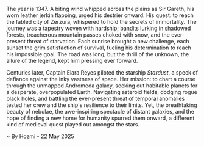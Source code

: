 
The year is 1347.  A biting wind whipped across the plains as Sir Gareth, his worn leather jerkin flapping, urged his destrier onward.  His quest: to reach the fabled city of Zerzura, whispered to hold the secrets of immortality.  The journey was a tapestry woven with hardship; bandits lurking in shadowed forests, treacherous mountain passes choked with snow, and the ever-present threat of starvation.  Each sunrise brought a new challenge, each sunset the grim satisfaction of survival, fueling his determination to reach his impossible goal.  The road was long, but the thrill of the unknown, the allure of the legend, kept him pressing ever forward.

Centuries later, Captain Elara Reyes piloted the starship *Stardust*, a speck of defiance against the inky vastness of space.  Her mission: to chart a course through the unmapped Andromeda galaxy, seeking out habitable planets for a desperate, overpopulated Earth.  Navigating asteroid fields, dodging rogue black holes, and battling the ever-present threat of temporal anomalies tested her crew and the ship's resilience to their limits.  Yet, the breathtaking beauty of nebulae, the awe-inspiring spectacle of distant galaxies, and the hope of finding a new home for humanity spurred them onward, a different kind of medieval quest played out amongst the stars.

~ By Hozmi - 22 May 2025
